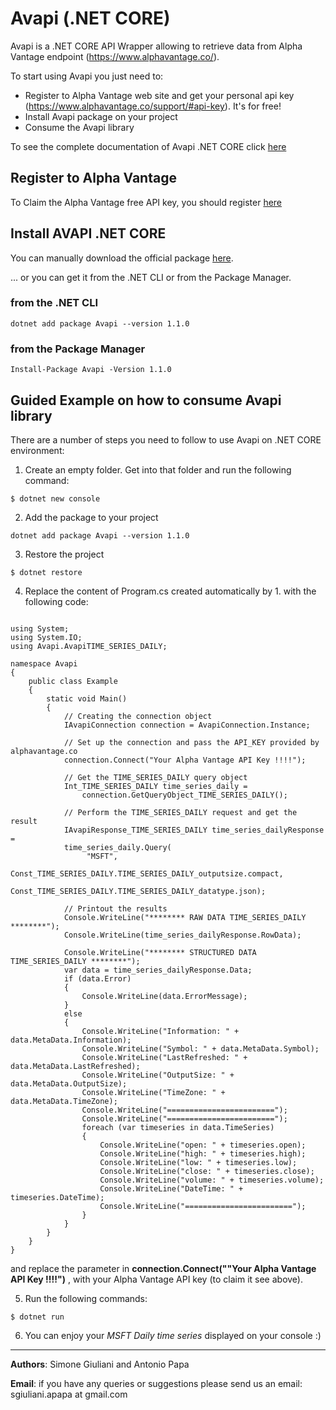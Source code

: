 # Avapi (.NET CORE)
Avapi is a .NET CORE API Wrapper allowing to retrieve data from Alpha Vantage endpoint (https://www.alphavantage.co/).  

To start using Avapi you just need to:
* Register to Alpha Vantage web site and get your personal api key (https://www.alphavantage.co/support/#api-key). It's for free!
* Install Avapi package on your project
* Consume the Avapi library

To see the complete documentation of Avapi .NET CORE click [here](https://github.com/sgiulians/AvapiDotNetCore/wiki)

## Register to Alpha Vantage
To Claim the Alpha Vantage free API key, you should register [here](https://www.alphavantage.co/support/#api-key) 


## Install AVAPI .NET CORE
You can manually download the official package [here](https://www.nuget.org/packages/Avapi/).  

... or you can get it from the .NET CLI or from the Package Manager.

### from the .NET CLI
```
dotnet add package Avapi --version 1.1.0
```
### from the Package Manager
```
Install-Package Avapi -Version 1.1.0
```

## Guided Example on how to consume Avapi library
There are a number of steps you need to follow to use Avapi on .NET CORE environment:

1. Create an empty folder. Get into that folder and run the following command: 
```
$ dotnet new console
```

2. Add the package to your project
```
dotnet add package Avapi --version 1.1.0
```

3. Restore the project
```
$ dotnet restore
```

4. Replace the content of Program.cs created automatically by 1. with the following code:
``` 

using System;
using System.IO;
using Avapi.AvapiTIME_SERIES_DAILY;

namespace Avapi
{
    public class Example
    {
        static void Main()
        {
            // Creating the connection object
            IAvapiConnection connection = AvapiConnection.Instance;

            // Set up the connection and pass the API_KEY provided by alphavantage.co
            connection.Connect("Your Alpha Vantage API Key !!!!");

            // Get the TIME_SERIES_DAILY query object
            Int_TIME_SERIES_DAILY time_series_daily =
                connection.GetQueryObject_TIME_SERIES_DAILY();

            // Perform the TIME_SERIES_DAILY request and get the result
            IAvapiResponse_TIME_SERIES_DAILY time_series_dailyResponse = 
            time_series_daily.Query(
                 "MSFT",
                 Const_TIME_SERIES_DAILY.TIME_SERIES_DAILY_outputsize.compact,
                 Const_TIME_SERIES_DAILY.TIME_SERIES_DAILY_datatype.json);

            // Printout the results
            Console.WriteLine("******** RAW DATA TIME_SERIES_DAILY ********");
            Console.WriteLine(time_series_dailyResponse.RowData);

            Console.WriteLine("******** STRUCTURED DATA TIME_SERIES_DAILY ********");
            var data = time_series_dailyResponse.Data;
            if (data.Error)
            {
                Console.WriteLine(data.ErrorMessage);
            }
            else
            {
                Console.WriteLine("Information: " + data.MetaData.Information);
                Console.WriteLine("Symbol: " + data.MetaData.Symbol);
                Console.WriteLine("LastRefreshed: " + data.MetaData.LastRefreshed);
                Console.WriteLine("OutputSize: " + data.MetaData.OutputSize);
                Console.WriteLine("TimeZone: " + data.MetaData.TimeZone);
                Console.WriteLine("========================");
                Console.WriteLine("========================");
                foreach (var timeseries in data.TimeSeries)
                {
                    Console.WriteLine("open: " + timeseries.open);
                    Console.WriteLine("high: " + timeseries.high);
                    Console.WriteLine("low: " + timeseries.low);
                    Console.WriteLine("close: " + timeseries.close);
                    Console.WriteLine("volume: " + timeseries.volume);
                    Console.WriteLine("DateTime: " + timeseries.DateTime);
                    Console.WriteLine("========================");
                }
            }
        }
    }
}

```
and replace the parameter in **connection.Connect(""Your Alpha Vantage API Key !!!!")** , with your Alpha Vantage API key (to claim it see above).

5. Run the following commands: 
```
$ dotnet run
```

6. You can enjoy your _MSFT Daily time series_ displayed on your console :)
***

**Authors**: Simone Giuliani and Antonio Papa  

**Email**: if you have any queries or suggestions please send us an email: sgiuliani.apapa at gmail.com
